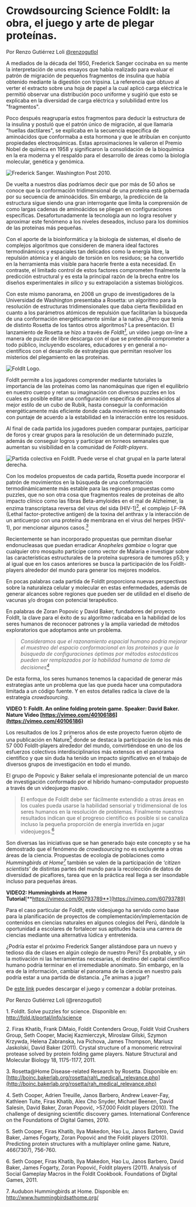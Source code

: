 # Crowdsourcing Science FoldIt: la obra, el juego y arte de plegar proteínas.

Por Renzo Gutiérrez Loli [@renzogutlol](https://twitter.com/renzogutlol)

A mediados de la década del 1950, Frederick Sanger cocinaba en su mente
la interpretación de unos ensayos que había realizado para evaluar el
patrón de migración de pequeños fragmentos de insulina que había
obtenido mediante la digestión con tripsina. La referencia que obtuvo al
verter el extracto sobre una hoja de papel a la cual aplicó carga
eléctrica le permitió observar una distribución poco uniforme y sugirió
que esto se explicaba en la diversidad de carga eléctrica y solubilidad
entre los "fragmentos".

Poco después reagruparía estos fragmentos para deducir la estructura de
la insulina y postuló que el patrón único de migración, al que llamaría
"huellas dactilares", se explicaba en la secuencia específica de
aminoácidos que conformaba a esta hormona y que le atribuían en conjunto
propiedades electroquímicas. Estas aproximaciones le valieron el Premio
Nobel de química en 1958 y significaron la consolidación de la
bioquímica en la era moderna y el respaldo para el desarrollo de áreas
como la biología molecular, genética y genómica.

![Frederick Sanger. Washington Post 2010.](images/2015-02-16_fig1.jpg)

De vuelta a nuestros días podríamos decir que por más de 50 años se
conoce que la conformación tridimensional de una proteína está gobernada
por su secuencia de aminoácidos. Sin embargo, la predicción de la
estructura sigue siendo una gran interrogante que limita la comprensión
de como largas cadenas de aminoácidos se pliegan en configuraciones
específicas. Desafortunadamente la tecnología aun no logra resolver y
aproximar este fenómeno a los niveles deseados, incluso para los
dominios de las proteínas más pequeñas.

Con el aporte de la bioinformática y la biología de sistemas, el diseño
de complejos algoritmos que consideren de manera ideal factores
termodinámicos y espaciales tan delicados como la energía libre, la
repulsión atómica y el ángulo de torsión en los residuos; se ha
convertido en la herramienta más visible para hacerle frente a esta
necesidad. En contraste, el limitado control de estos factores
comprometen finalmente la predicción estructural y es esta la principal
razón de la brecha entre los diseños experimentales *in silico* y su
extrapolación a sistemas biológicos.

Con este mismo panorama, en 2008 un grupo de investigadores de la
Universidad de Washington presentaba a Rosetta: un algoritmo para la
resolución de estructuras tridimensionales que daba cierta flexibilidad
en cuanto a los parámetros atómicos de repulsión que facilitarían la
búsqueda de una conformación energéticamente similar a la nativa. ¿Pero
que tenía de distinto Rosetta de los tantos otros algoritmos? La
presentación. El lanzamiento de Rosetta se hizo a través de
*FoldIt[<sup>1</sup>](#ref1)*, un vídeo juego on-line a manera de
puzzle de libre descarga con el que se pretendía comprometer a todo
público, incluyendo escolares, educadores y en general a no-científicos
con el desarrollo de estrategias que permitan resolver los misterios del
plegamiento en las proteínas.

![FoldIt Logo.](images/2015-02-16_fig2.jpg)

FoldIt permite a los jugadores comprender mediante tutoriales la
importancia de las proteínas como las nanomáquinas que rigen el
equilibrio en nuestro cuerpo y retan su imaginación con diversos puzzles
en los cuales es posible editar una configuración especifica de
aminoácidos al mejor estilo de un cubo de Rubik, hasta conseguir la
conformación energéticamente más eficiente donde cada movimiento es
recompensado con puntaje de acuerdo a la estabilidad en la interacción
entre los residuos.

Al final de cada partida los jugadores pueden comparar puntajes,
participar de foros y crear grupos para la resolución de un determinado
puzzle, además de conseguir logros y participar en torneos semanales que
aumentan su visibilidad en la comunidad de *FoldIt-players*.

![Partida colectiva en FoldIt. Puede verse el chat grupal en la parte lateral derecha.](images/2015-02-16_fig3.jpg)

Con los modelos propuestos de cada partida, Rosetta puede incorporar el
patrón de movimientos en la búsqueda de una conformación
termodinámicamente más estable para las regiones propuestas como puzzles,
que no son otra cosa que fragmentos reales de proteínas de alto impacto
clínico como las fibras Beta-amyloides en el mal de Alzheimer, la enzima
transcriptasa reversa del virus del sida (HIV-1)[<sup>2</sup>](#ref2),
el complejo LF-PA (Lethal factor-protective antigen) de la toxina del
anthrax y la interacción de un anticuerpo con una proteína de membrana
en el virus del herpes (HSV-1), por mencionar algunos
casos.[<sup>3</sup>](#ref3)

Recientemente se han incorporado propuestas que permitan diseñar
endonucleasas que puedan erradicar *Anopheles gambiae* o lograr que
cualquier otro mosquito participe como vector de Malaria e investigar
sobre las características estructurales de la proteína supresora de
tumores p53; y al igual que en los casos anteriores se busca la
participación de los FoldIt-players alrededor del mundo para generar los
mejores modelos.

En pocas palabras cada partida de FoldIt proporciona nuevas perspectivas
sobre la naturaleza celular y molecular en estas enfermedades, además de
generar alcances sobre regiones que pueden ser de utilidad en el diseño
de vacunas y/o drogas con potencial terapéutico.

En palabras de Zoran Popovic y David Baker, fundadores del proyecto
FoldIt, la clave para el éxito de su algoritmo radicaba en la habilidad
de los seres humanos de reconocer patrones y la amplia variedad de
métodos exploratorios que adoptamos ante un problema.

> *Consideramos que el razonamiento espacial humano podría mejorar el
muestreo del espacio conformacional en las proteínas y que la búsqueda
de configuraciones óptimas por métodos estocásticos pueden ser
remplazados por la habilidad humana de toma de
decisiones[<sup>4</sup>](#ref4)*

De esta forma, los seres humanos tenemos la capacidad de generar más
estrategias ante un problema que las que pueda hacer una computadora
limitada a un código fuente. Y en estos detalles radica la clave de la
estrategia *crowdsourcing*.

**VIDEO 1: FoldIt. An online folding protein game. Speaker: David Baker.
Nature Video [https://vimeo.com/40106186](https://vimeo.com/40106186)**

Los resultados de los 2 primeros años de este proyecto fueron objeto de
una publicación en Nature[<sup>5</sup>](#ref5) donde se destaca la
participación de los más de 57 000 FoldIt-players alrededor del mundo,
convirtiéndose en uno de los esfuerzos colectivos interdisciplinarios
más extensos en el panorama científico y que sin duda ha tenido un
impacto significativo en el trabajo de diversos grupos de investigación
en todo el mundo.

El grupo de Popovic y Baker señala el impresionante potencial de un
marco de investigación conformado por el híbrido humano-computador
propuesto a través de un videojuego masivo.

> El enfoque de FoldIt debe ser fácilmente extendido a otras áreas en los
cuales pueda usarse la habilidad sensorial y tridimensional de los seres
humanos en la resolución de problemas. Finalmente nuestros resultados
indican que el progreso científico es posible si se canaliza incluso la
pequeña proporción de energía invertida en jugar
videojuegos.[<sup>6</sup>](#ref6)

Son diversas las iniciativas que se han generado bajo este concepto y se
ha demostrado que el fenómeno de *crowdsourcing* no es excluyente a
otras áreas de la ciencia. Propuestas de ecología de poblaciones como
*Hummingbirds at Home[<sup>7</sup>](#ref7)* también se valen de la
participación de *‘citizen scientists’* de distintas partes del mundo para
la recolección de datos de diversidad de picaflores, tarea que en la
práctica real llega a ser insondable incluso para pequeñas áreas.

**VIDEO2: Hummingbirds at Home
Tutorial**[**https://vimeo.com/60793789**](https://vimeo.com/60793789)

Para el caso particular de FoldIt, este videojuego ha servido como base
para la planificación de proyectos de complementación/implementación de
contenidos en ciencias naturales en algunos colegios del Perú, dándole
la oportunidad a escolares de fortalecer sus aptitudes hacia una carrera
de ciencias mediante una alternativa lúdica y entretenida.

¿Podría estar el próximo Frederick Sanger alistándose para un nuevo y
tedioso día de clases en algún colegio de nuestro Perú? Es probable, y
sin la motivación ni las herramientas necesarias, el destino del capital
científico humano podría terminar en el irremediable anonimato. Sin
embargo, en la era de la información, cambiar el panorama de la ciencia
en nuestro país podría estar a una partida de distancia. ¿Te animas a
jugar?

De [este link](http://fold.it/portal/) puedes descargar el juego y comenzar a doblar proteínas.

Por Renzo Gutiérrez Loli (@renzogutlol)

<a name="ref1">1.</a> FoldIt. Solve puzzles for science. Disponible
en: http://fold.it/portal/info/science

<a name="ref2">2.</a> Firas Khatib, Frank DiMaio, Foldit Contenders
Group, Foldit Void Crushers Group, Seth Cooper, Maciej Kazmierczyk,
Miroslaw Gilski, Szymon Krzywda, Helena Zabranska, Iva Pichova, James
Thompson, Mariusz Jaskolski, David Baker (2011). Crystal structure of a
monomeric retroviral protease solved by protein folding game players.
Nature Structural and Molecular Biology 18, 1175-1177, 2011.

<a name="ref3">3.</a> Rosetta@Home Disease-related Research by
Rosetta. Disponible en:
[http://boinc.bakerlab.org/rosetta/rah\_medical\_relevance.php](http://boinc.bakerlab.org/rosetta/rah_medical_relevance.php)

<a name="ref4">4.</a> Seth Cooper, Adrien Treuille, Janos Barbero,
Andrew Leaver-Fay, Kathleen Tuite, Firas Khatib, Alex Cho Snyder,
Michael Beenen, David Salesin, David Baker, Zoran Popović, \>57,000
Foldit players (2010). The challenge of designing scientific discovery
games. International Conference on the Foundations of Digital Games,
2010.

<a name="ref5">5.</a> Seth Cooper, Firas Khatib, Ilya Makedon, Hao Lu,
Janos Barbero, David Baker, James Fogarty, Zoran Popović and the Foldit
players (2010). Predicting protein structures with a multiplayer online
game. Nature, 466(7307), 756-760.

<a name="ref6">6.</a> Seth Cooper, Firas Khatib, Ilya Makedon, Hao Lu,
Janos Barbero, David Baker, James Fogarty, Zoran Popović, Foldit players
(2011). Analysis of Social Gameplay Macros in the Foldit Cookbook.
Foundations of Digital Games, 2011.

<a name="ref7">7.</a> Audubon Hummingbirds at Home. Disponible en:
http://www.hummingbirdsathome.org/
